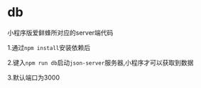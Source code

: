 # db
小程序版爱鲜蜂所对应的server端代码

1.通过`npm install`安装依赖后

2.键入`npm run db`启动`json-server`服务器,小程序才可以获取到数据

3.默认端口为3000